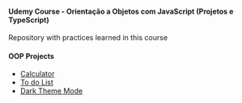 #### Udemy Course - Orientação a Objetos com JavaScript (Projetos e TypeScript)

Repository with practices learned in this course

#### OOP Projects

- [Calculator](https://gisellebarbosa.github.io/calculator-OOP/)
- [To do List](https://gisellebarbosa.github.io/to-do-list-OOP/)
- [Dark Theme Mode](https://gisellebarbosa.github.io/dark-theme-example/)
